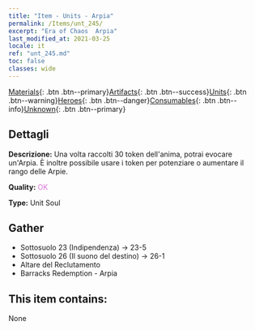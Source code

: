 ```yaml
---
title: "Item - Units - Arpia"
permalink: /Items/unt_245/
excerpt: "Era of Chaos  Arpia"
last_modified_at: 2021-03-25
locale: it
ref: "unt_245.md"
toc: false
classes: wide
---
```

 [Materials](/it/Items/){: .btn .btn--primary}[Artifacts](/it/Items/Artifacts/){: .btn .btn--success}[Units](/it/Items/Units/){: .btn .btn--warning}[Heroes](/it/Items/Heroes/){: .btn .btn--danger}[Consumables](/it/Items/Consumables/){: .btn .btn--info}[Unknown](/it/Items/Unknown/){: .btn .btn--primary}

## Dettagli
 **Descrizione:** Una volta raccolti 30 token dell'anima, potrai evocare un'Arpia. È inoltre possibile usare i token per potenziare o aumentare il rango delle Arpie.

 **Quality:** <span style="color: #DA70D6">OK</span>

 **Type:** Unit Soul

## Gather

*    Sottosuolo 23 (Indipendenza) -> 23-5 
*    Sottosuolo 26 (Il suono del destino) -> 26-1 
*    Altare del Reclutamento 
*    Barracks Redemption - Arpia 

## This item contains:

  None

